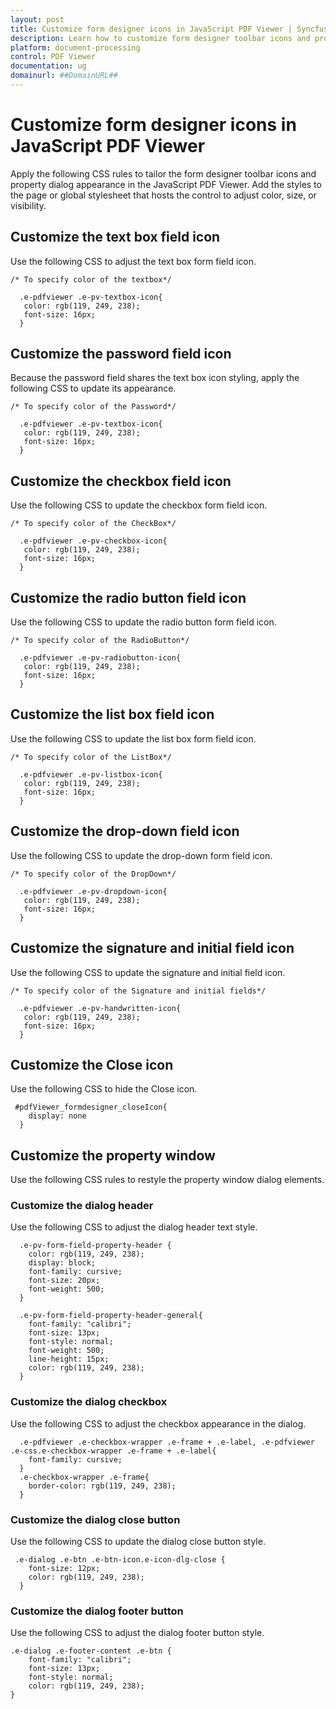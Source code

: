 ```yaml
---
layout: post
title: Customize form designer icons in JavaScript PDF Viewer | Syncfusion
description: Learn how to customize form designer toolbar icons and property window styles in the Syncfusion JavaScript PDF Viewer by applying targeted CSS.
platform: document-processing
control: PDF Viewer
documentation: ug
domainurl: ##DomainURL##
---
```


# Customize form designer icons in JavaScript PDF Viewer

Apply the following CSS rules to tailor the form designer toolbar icons and property dialog appearance in the JavaScript PDF Viewer. Add the styles to the page or global stylesheet that hosts the control to adjust color, size, or visibility.

## Customize the text box field icon

Use the following CSS to adjust the text box form field icon.

```
/* To specify color of the textbox*/

  .e-pdfviewer .e-pv-textbox-icon{
   color: rgb(119, 249, 238);
   font-size: 16px;
  }

```

## Customize the password field icon

Because the password field shares the text box icon styling, apply the following CSS to update its appearance.

```
/* To specify color of the Password*/

  .e-pdfviewer .e-pv-textbox-icon{
   color: rgb(119, 249, 238);
   font-size: 16px;
  }

```

## Customize the checkbox field icon

Use the following CSS to update the checkbox form field icon.

```
/* To specify color of the CheckBox*/

  .e-pdfviewer .e-pv-checkbox-icon{
   color: rgb(119, 249, 238);
   font-size: 16px;
  }

```

## Customize the radio button field icon

Use the following CSS to update the radio button form field icon.

```
/* To specify color of the RadioButton*/

  .e-pdfviewer .e-pv-radiobutton-icon{
   color: rgb(119, 249, 238);
   font-size: 16px;
  }

```
## Customize the list box field icon

Use the following CSS to update the list box form field icon.

```
/* To specify color of the ListBox*/

  .e-pdfviewer .e-pv-listbox-icon{
   color: rgb(119, 249, 238);
   font-size: 16px;
  }

```

## Customize the drop-down field icon

Use the following CSS to update the drop-down form field icon.

```
/* To specify color of the DropDown*/

  .e-pdfviewer .e-pv-dropdown-icon{
   color: rgb(119, 249, 238);
   font-size: 16px;
  }

```

## Customize the signature and initial field icon

Use the following CSS to update the signature and initial field icon.

```
/* To specify color of the Signature and initial fields*/

  .e-pdfviewer .e-pv-handwritten-icon{
   color: rgb(119, 249, 238);
   font-size: 16px;
  }

```

## Customize the Close icon

Use the following CSS to hide the Close icon.

```
 #pdfViewer_formdesigner_closeIcon{
    display: none
  }
```

## Customize the property window

Use the following CSS rules to restyle the property window dialog elements.

### Customize the dialog header

Use the following CSS to adjust the dialog header text style.

```
  .e-pv-form-field-property-header {
    color: rgb(119, 249, 238);
    display: block;
    font-family: cursive;
    font-size: 20px;
    font-weight: 500;
  }

  .e-pv-form-field-property-header-general{
    font-family: "calibri";
    font-size: 13px;
    font-style: normal;
    font-weight: 500;
    line-height: 15px;
    color: rgb(119, 249, 238);
  }
```


### Customize the dialog checkbox

Use the following CSS to adjust the checkbox appearance in the dialog.

```
  .e-pdfviewer .e-checkbox-wrapper .e-frame + .e-label, .e-pdfviewer .e-css.e-checkbox-wrapper .e-frame + .e-label{
    font-family: cursive;
  }
  .e-checkbox-wrapper .e-frame{
    border-color: rgb(119, 249, 238);
  }
```

### Customize the dialog close button

Use the following CSS to update the dialog close button style.

```
 .e-dialog .e-btn .e-btn-icon.e-icon-dlg-close {
    font-size: 12px;
    color: rgb(119, 249, 238);
  }
```

### Customize the dialog footer button

Use the following CSS to adjust the dialog footer button style.

```
.e-dialog .e-footer-content .e-btn {
    font-family: "calibri";
    font-size: 13px;
    font-style: normal;
    color: rgb(119, 249, 238);
}

```